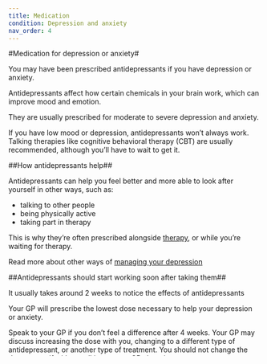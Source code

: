 ```yaml
---
title: Medication
condition: Depression and anxiety
nav_order: 4
---
```


#Medication for depression or anxiety#

You may have been prescribed antidepressants if you have depression or anxiety.

Antidepressants affect how certain chemicals in your brain work, which can improve mood and emotion.

They are usually prescribed for moderate to severe depression and anxiety.

If you have low mood or depression, antidepressants won’t always work. Talking therapies like cognitive behavioral therapy (CBT) are usually recommended, although you’ll have to wait to get it.

##How antidepressants help##

Antidepressants can help you feel better and more able to look after yourself in other ways, such as:

- talking to other people
- being physically active
- taking part in therapy

This is why they’re often prescribed alongside [therapy](/getting-therapy), or while you’re waiting for therapy.

Read more about other ways of [managing your depression](/managing-depression-and-anxiety)

##Antidepressants should start working soon after taking them##

<div class="callout-box">
  <p>
    It usually takes around 2 weeks to notice the effects of antidepressants
  </p>
</div>

Your GP will prescribe the lowest dose necessary to help your depression or anxiety.

Speak to your GP if you don’t feel a difference after 4 weeks. Your GP may discuss
increasing the dose with you, changing to  a different type of antidepressant, or another type
of treatment. You should not change the dose yourself without talking to your GP about it.

Antidepressants are usually prescribed for 6 months to prevent depression of an returning when you stop taking them.  A longer course may be recommended if you’ve had depression before.

##Side effects##

There’s stigma around taking medication for depression. However, recently-developed antidepressants don’t have the severe side effects they had years ago. They won’t alter your mood or make you feel high. They aren’t tranquilisers and don’t cause addiction.

Common side effects of antidepressants are mild in most cases and include:

- feeling agitated or anxious
- dizziness
- feeling sick
- diarrhoea or constipation
- problems sleeping
- problems with sex
- dry mouth

The charity MIND has a full list of the different types of [antidepressants and their side effects](http://www.mind.org.uk/information-support/drugs-and-treatments/antidepressants-a-z.aspx).

Some side effects are common when you first start taking antidepressants. They should improve as your body gets used to the medication. This can take a few weeks.  Try to keep taking medication until the side effects improve.

Speak to your GP if the side effects don’t improve. You can discuss whether another type of antidepressant might be better.

Some studies have shown a small increased risk of suicide with some antidepressants. This is most common in teenagers. Speak to your GP immediately if you have severe side effects or experience suicidal thoughts.

#Renewing your prescription for antidepressants#

It’s likely you will need an appointment with your GP for repeat prescriptions initially. This is so you can discuss how you’re feeling, how medication is working and any side effects.

You should then be able to collect repeat prescriptions in the usual way.

##How you feel when you stop taking antidepressants##

It’s difficult to know how you might feel when you stop taking antidepressants.

Antidepressants don’t cure depression or anxiety, they ease the symptoms.

For some people, when they stop taking antidepressants their mood gradually worsens and they need to take medication for longer. For others, the feelings of depression or anxiety will have passed and they continue to feel better.

How you feel will depend on things like what’s caused your depression or anxiety and whether other treatments have helped.

##How to stop taking antidepressants##

You shouldn’t suddenly stop taking antidepressants. They can cause withdrawal symptoms, including:

- anxiety
- dizziness
- vivid dreams

In most people these are mild and pass within a few days. In some people the depression can come back.

You should gradually stop taking antidepressants to avoid withdrawal symptoms. This might mean:

- reducing the dose
- taking them every other day (if you’re already on a low dose).

<div class="callout-box">
  <p>
    Speak to your doctor if you plan to stop taking your antidepressants. They can help you decide the best time to stop and how quickly to reduce your dose.
  </p>
</div>

#Alternative medicines

Some people prefer to take natural medicines. However, there’s little evidence for many of the herbal remedies suggested on the internet for depression.

There is some evidence that a herbal medicine called St John’s wort can help depression but it can cause serious problems if taken with other medications, including:

- antidepressants
- the contraceptive pill
- anticoagulants

You should speak to your GP if you plan to take any herbal medicine and you’re already taking medication for another condition.
